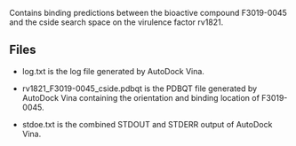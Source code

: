 Contains binding predictions between the bioactive compound F3019-0045 and the cside search space on the virulence factor rv1821.

## Files

- log.txt is the log file generated by AutoDock Vina.

- rv1821_F3019-0045_cside.pdbqt is the PDBQT file generated by AutoDock Vina containing the orientation and binding location of F3019-0045.

- stdoe.txt is the combined STDOUT and STDERR output of AutoDock Vina.

